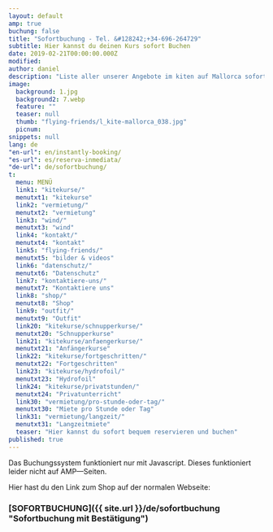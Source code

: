 ```yaml
---
layout: default
amp: true
buchung: false
title: "Sofortbuchung - Tel. &#128242;+34-696-264729"
subtitle: Hier kannst du deinen Kurs sofort Buchen
date: 2019-02-21T00:00:00.000Z
modified: 
author: daniel
description: "Liste aller unserer Angebote im kiten auf Mallorca sofort buchbar: Kurse Anfänger und Fortgeschritten, Foilen, Materialmiete, Gutscheine"
image: 
  background: 1.jpg
  background2: 7.webp
  feature: ""
  teaser: null
  thumb: "flying-friends/l_kite-mallorca_038.jpg"
  picnum: 
snippets: null
lang: de
"en-url": en/instantly-booking/
"es-url": es/reserva-inmediata/
"de-url": de/sofortbuchung/
t: 
  menu: MENÜ
  link1: "kitekurse/"
  menutxt1: "kitekurse"
  link2: "vermietung/"
  menutxt2: "vermietung"
  link3: "wind/"
  menutxt3: "wind"
  link4: "kontakt/"
  menutxt4: "kontakt"
  link5: "flying-friends/"
  menutxt5: "bilder & videos"
  link6: "datenschutz/"
  menutxt6: "Datenschutz"
  link7: "kontaktiere-uns/"
  menutxt7: "Kontaktiere uns"
  link8: "shop/"
  menutxt8: "Shop"
  link9: "outfit/"
  menutxt9: "Outfit"
  link20: "kitekurse/schnupperkurse/"
  menutxt20: "Schnupperkurse"
  link21: "kitekurse/anfaengerkurse/"
  menutxt21: "Anfängerkurse"
  link22: "kitekurse/fortgeschritten/"
  menutxt22: "Fortgeschritten"
  link23: "kitekurse/hydrofoil/"
  menutxt23: "Hydrofoil"
  link24: "kitekurse/privatstunden/"
  menutxt24: "Privatunterricht"
  link30: "vermietung/pro-stunde-oder-tag/"
  menutxt30: "Miete pro Stunde oder Tag"
  link31: "vermietung/langzeit/"
  menutxt31: "Langzeitmiete"
  teaser: "Hier kannst du sofort bequem reservieren und buchen"
published: true
---
```


Das Buchungssystem funktioniert nur mit Javascript. Dieses funktioniert leider nicht auf AMP—Seiten.

Hier hast du den Link zum Shop auf der normalen Webseite:

### [**SOFORTBUCHUNG**]({{ site.url }}/de/sofortbuchung "Sofortbuchung mit Bestätigung")